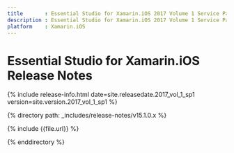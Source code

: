```yaml
---
title       : Essential Studio for Xamarin.iOS 2017 Volume 1 Service Pack 1 Release Notes
description : Essential Studio for Xamarin.iOS 2017 Volume 1 Service Pack 1 Release Notes
platform    : Xamarin.iOS
---
```


# Essential Studio for Xamarin.iOS Release Notes

{% include release-info.html date=site.releasedate.2017_vol_1_sp1 version=site.version.2017_vol_1_sp1 %} 

{% directory path: _includes/release-notes/v15.1.0.x %}

{% include {{file.url}} %}

{% enddirectory %}